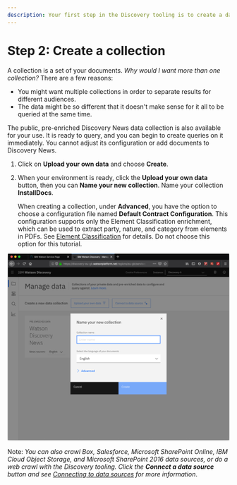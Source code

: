 ```yaml
---
description: Your first step in the Discovery tooling is to create a data collection.
---
```


# Step 2: Create a collection

A collection is a set of your documents. _Why would I want more than one collection?_ There are a few reasons:

* You might want multiple collections in order to separate results for different audiences.
* The data might be so different that it doesn't make sense for it all to be queried at the same time.

The public, pre-enriched Discovery News data collection is also available for your use. It is ready to query, and you can begin to create queries on it immediately. You cannot adjust its configuration or add documents to Discovery News.

1. Click on **Upload your own data** and choose **Create**.
2. When your environment is ready, click the **Upload your own data** button, then you can **Name your new collection**. Name your collection **InstallDocs**.

   When creating a collection, under **Advanced**, you have the option to choose a configuration file named **Default Contract Configuration**. This configuration supports only the Element Classification enrichment, which can be used to extract party, nature, and category from elements in PDFs. See [Element Classification](https://cloud.ibm.com/docs/services/discovery?topic=discovery-element-classification&locale=en-US#element-collection) for details. Do not choose this option for this tutorial.

![](../.gitbook/assets/image%20%282%29.png)

Note: _You can also crawl Box, Salesforce, Microsoft SharePoint Online, IBM Cloud Object Storage, and Microsoft SharePoint 2016 data sources, or do a web crawl with the Discovery tooling. Click the **Connect a data source** button and see_ [_Connecting to data sources_](https://cloud.ibm.com/docs/services/discovery?topic=discovery-sources#sources) _for more information_.


